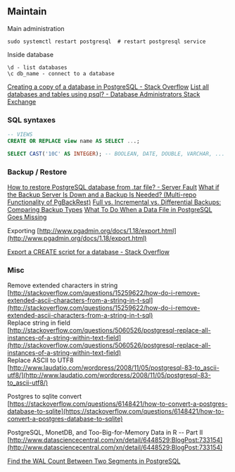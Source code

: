 
## Maintain

Main administration
```shell
sudo systemctl restart postgresql  # restart postgresql service

```


Inside database
```psql
\d - list databases
\c db_name - connect to a database
```


[Creating a copy of a database in PostgreSQL - Stack Overflow](https://stackoverflow.com/questions/876522/creating-a-copy-of-a-database-in-postgresql)
[List all databases and tables using psql? - Database Administrators Stack Exchange](https://dba.stackexchange.com/questions/1285/how-do-i-list-all-databases-and-tables-using-psql)


### SQL syntaxes

```sql
-- VIEWS
CREATE OR REPLACE view name AS SELECT ...;

SELECT CAST('10C' AS INTEGER); -- BOOLEAN, DATE, DOUBLE, VARCHAR, ...

```


### Backup / Restore

[How to restore PostgreSQL database from .tar file? - Server Fault](https://serverfault.com/questions/115051/how-to-restore-postgresql-database-from-tar-file)
[What if the Backup Server Is Down and a Backup Is Needed? (Multi-repo Functionality of PgBackRest)](https://www.percona.com/blog/what-if-the-backup-server-is-down-and-a-backup-is-needed-multi-repo-functionality-of-pgbackrest/)
[Full vs. Incremental vs. Differential Backups: Comparing Backup Types](https://www.percona.com/blog/what-are-full-incremental-and-differential-backups/)
[What To Do When a Data File in PostgreSQL Goes Missing](https://www.percona.com/blog/what-to-do-when-a-data-file-in-postgresql-goes-missing/)

Exporting [http://www.pgadmin.org/docs/1.18/export.html](http://www.pgadmin.org/docs/1.18/export.html)  
  
[Export a CREATE script for a database - Stack Overflow](https://stackoverflow.com/questions/6024108/export-a-create-script-for-a-database)

### Misc

Remove extended characters in string [http://stackoverflow.com/questions/15259622/how-do-i-remove-extended-ascii-characters-from-a-string-in-t-sql](http://stackoverflow.com/questions/15259622/how-do-i-remove-extended-ascii-characters-from-a-string-in-t-sql)  
Replace string in field [http://stackoverflow.com/questions/5060526/postgresql-replace-all-instances-of-a-string-within-text-field](http://stackoverflow.com/questions/5060526/postgresql-replace-all-instances-of-a-string-within-text-field)  
Replace ASCII to UTF8 [http://www.laudatio.com/wordpress/2008/11/05/postgresql-83-to_ascii-utf8/](http://www.laudatio.com/wordpress/2008/11/05/postgresql-83-to_ascii-utf8/)  
  
Postgres to sqlite convert [https://stackoverflow.com/questions/6148421/how-to-convert-a-postgres-database-to-sqlite](https://stackoverflow.com/questions/6148421/how-to-convert-a-postgres-database-to-sqlite)  
  
PostgreSQL, MonetDB, and Too-Big-for-Memory Data in R -- Part II [http://www.datasciencecentral.com/xn/detail/6448529:BlogPost:733154](http://www.datasciencecentral.com/xn/detail/6448529:BlogPost:733154)


[Find the WAL Count Between Two Segments in PostgreSQL](https://www.percona.com/blog/find-the-wal-count-between-two-segments-in-postgresql/)